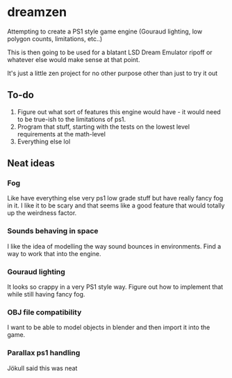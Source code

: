 # dreamzen

Attempting to create a PS1 style game engine (Gouraud lighting, low polygon counts, limitations, etc..) 

This is then going to be used for a blatant LSD Dream Emulator ripoff or whatever else would make sense at that point.

It's just a little zen project for no other purpose other than just to try it out

## To-do

 1. Figure out what sort of features this engine would have - it would need to be true-ish to the limitations of ps1.
 2. Program that stuff, starting with the tests on the lowest level requirements at the math-level
 3. Everything else lol

## Neat ideas

### Fog
  Like have everything else very ps1 low grade stuff but have really fancy fog in it. 
  I like it to be scary and that seems like a good feature that would totally up the weirdness factor.
  
### Sounds behaving in space
  I like the idea of modelling the way sound bounces in environments. Find a way to work that into the engine.

### Gouraud lighting
  It looks so crappy in a very PS1 style way. Figure out how to implement that while still having fancy fog.

### OBJ file compatibility
  I want to be able to model objects in blender and then import it into the game.

### Parallax ps1 handling
  Jökull said this was neat
